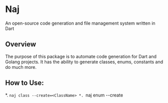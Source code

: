# Naj

An open-source code generation and file management system written in Dart

## Overview
The purpose of this package is to automate code generation for Dart and Golang projects. It has the ability to generate classes, enums, constants and do much more. 

## How to Use: 
*. `naj class --create=<ClassName>
*. `naj enum --create<EnumName>
